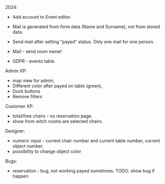 2024:
 * Add account to Event editor.



* Mail is generated from form data (Name and Surname), not from stored data.
* Send mail after setting "payed" status. Only one mail for one person.
* Mail - send room name!
* GDPR - events table.

Admin XP:
* map view for admin,
* Different color after payed on table (green),
* Dock buttons
* Remove filters

Customer XP:
* total/free chairs - no reservation page.
* show from witch rooms are selected chairs.

Designer:
* numeric input - current chair number and current table number, current object number.
* possibility to change object color

Bugs:
* reservation - bug, not working payed sometimes. TODO: show bug if happen
